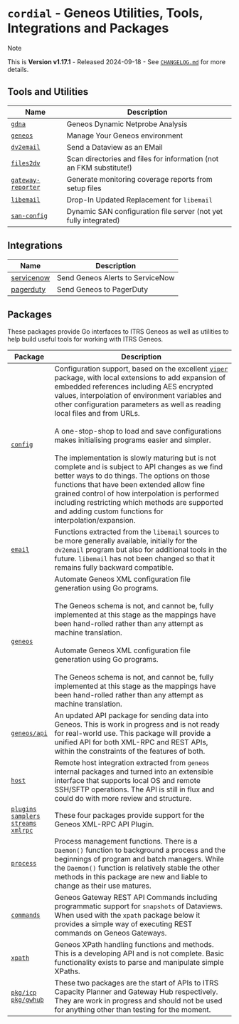 # `cordial` - Geneos Utilities, Tools, Integrations and Packages

> [!NOTE]
>
> This is **Version v1.17.1** - Released 2024-09-18 - See [`CHANGELOG.md`](CHANGELOG.md) for more details.

## Tools and Utilities

| Name                                                   | Description                                                         |
| ------------------------------------------------------ | ------------------------------------------------------------------- |
| [`gdna`](gdna/README.md)                               | Geneos Dynamic Netprobe Analysis                                    |
| [`geneos`](tools/geneos/README.md)                     | Manage Your Geneos environment                                      |
| [`dv2email`](tools/dv2email/README.md)                 | Send a Dataview as an EMail                                         |
| [`files2dv`](tools/files2dv/README.md)                 | Scan directories and files for information (not an FKM substitute!) |
| [`gateway-reporter`](tools/gateway-reporter/README.md) | Generate monitoring coverage reports from setup files               |
| [`libemail`](libraries/libemail/README.md)             | Drop-In Updated Replacement for `libemail`                          |
| [`san-config`](tools/san-config/README.md)             | Dynamic SAN configuration file server (not yet fully integrated)            |                                                                     

## Integrations

| Name                                            | Description                      |
| ----------------------------------------------- | -------------------------------- |
| [servicenow](integrations/servicenow/README.md) | Send Geneos Alerts to ServiceNow |
| [pagerduty](integrations/pagerduty/README.md)   | Send Geneos to PagerDuty         |

## Packages

These packages provide Go interfaces to ITRS Geneos as well as utilities to help build useful tools for working with ITRS Geneos.

| Package                                                                                                                                              | Description                                                                                                                                                                                                                                                                                                                                                                                                                                                                                                                                                                                                                                                                                                                                                                                                 |
| ---------------------------------------------------------------------------------------------------------------------------------------------------- | ----------------------------------------------------------------------------------------------------------------------------------------------------------------------------------------------------------------------------------------------------------------------------------------------------------------------------------------------------------------------------------------------------------------------------------------------------------------------------------------------------------------------------------------------------------------------------------------------------------------------------------------------------------------------------------------------------------------------------------------------------------------------------------------------------------- |
| [`config`](pkg/config/README.md)                                                                                                                     | Configuration support, based on the excellent [`viper`](https://pkg.go.dev/github.com/spf13/viper) package, with local extensions to add expansion of embedded references including AES encrypted values, interpolation of environment variables and other configuration parameters as well as reading local files and from URLs.<br><br>A one-stop-shop to load and save configurations makes initialising programs easier and simpler.<br><br>The implementation is slowly maturing but is not complete and is subject to API changes as we find better ways to do things. The options on those functions that have been extended allow fine grained control of how interpolation is performed including restricting which methods are supported and adding custom functions for interpolation/expansion. |
| [`email`](pkg/email/README.md)                                                                                                                       | Functions extracted from the `libemail` sources to be more generally available, initially for the `dv2email` program but also for additional tools in the future. `libemail` has not been changed so that it remains fully backward compatible.                                                                                                                                                                                                                                                                                                                                                                                                                                                                                                                                                             |
| [`geneos`](pkg/geneos/README.md)                                                                                                                     | Automate Geneos XML configuration file generation using Go programs.<br><br>The Geneos schema is not, and cannot be, fully implemented at this stage as the mappings have been hand-rolled rather than any attempt as machine translation.<br><br>Automate Geneos XML configuration file generation using Go programs.<br><br>The Geneos schema is not, and cannot be, fully implemented at this stage as the mappings have been hand-rolled rather than any attempt as machine translation.                                                                                                                                                                                                                                                                                                                |
| [`geneos/api`](pkg/geneos/api/README.md)                                                                                                             | An updated API package for sending data into Geneos. This is work in progress and is not ready for real-world use. This package will provide a unified API for both XML-RPC and REST APIs, within the constraints of the features of both.                                                                                                                                                                                                                                                                                                                                                                                                                                                                                                                                                                  |
| [`host`](pkg/host/README.md)                                                                                                                         | Remote host integration extracted from `geneos` internal packages and turned into an extensible interface that supports local OS and remote SSH/SFTP operations. The API is still in flux and could do with more review and structure.                                                                                                                                                                                                                                                                                                                                                                                                                                                                                                                                                                      |
| [`plugins`](pkg/plugins/README.md)<br>[`samplers`](pkg/samplers/README.md)<br>[`streams`](pkg/streams/README.md)<br>[`xmlrpc`](pkg/xmlrpc/README.md) | These four packages provide support for the Geneos XML-RPC API Plugin.                                                                                                                                                                                                                                                                                                                                                                                                                                                                                                                                                                                                                                                                                                                                      |
| [`process`](pkg/process/README.md)                                                                                                                   | Process management functions. There is a `Daemon()` function to background a process and the beginnings of program and batch managers. While the `Daemon()` function is relatively stable the other methods in this package are new and liable to change as their use matures.                                                                                                                                                                                                                                                                                                                                                                                                                                                                                                                              |
| [`commands`](pkg/commands/README.md)                                                                                                                 | Geneos Gateway REST API Commands including programmatic support for `snapshots` of Dataviews. When used with the `xpath` package below it provides a simple way of executing REST commands on Geneos Gateways.                                                                                                                                                                                                                                                                                                                                                                                                                                                                                                                                                                                              |
| [`xpath`](pkg/xpath/README.md)                                                                                                                       | Geneos XPath handling functions and methods. This is a developing API and is not complete. Basic functionality exists to parse and manipulate simple XPaths.                                                                                                                                                                                                                                                                                                                                                                                                                                                                                                                                                                                                                                                |
| [`pkg/icp`](pkg/icp)<br>[`pkg/gwhub`](pkg/gwhub)                                                                                                     | These two packages are the start of APIs to ITRS Capacity Planner and Gateway Hub respectively. They are work in progress and should not be used for anything other than testing for the moment.                                                                                                                                                                                                                                                                                                                                                                                                                                                                                                                                                                                                            |
